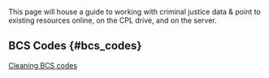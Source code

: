 This page will house a guide to working with criminal justice data &
point to existing resources online, on the CPL drive, and on the server.

## BCS Codes {#bcs_codes}

[Cleaning BCS
codes](https://drive.google.com/open?id=1XhDgOxzKnOR0SL3aKRxjC7UXzi0POK0g)
